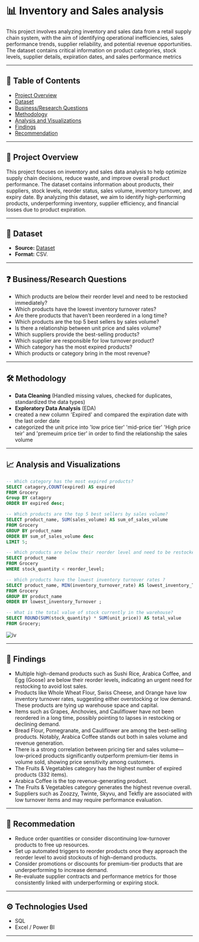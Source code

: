 
# 📊 Inventory and Sales  analysis

This project involves analyzing inventory and sales data from a retail supply chain system, with the aim of identifying operational inefficiencies, sales performance trends, supplier reliability, and potential revenue opportunities. The dataset contains critical information on product categories, stock levels, supplier details, expiration dates, and sales performance metrics

---

## 📌 Table of Contents

- [Project Overview](#project-overview)
- [Dataset](#dataset)
- [Business/Research Questions](#businessresearch-questions)
- [Methodology](#methodology)
- [Analysis and Visualizations](#analysis-and-visualizations)
- [Findings](#findings)
- [Recommendation](#recommendation)
---

## 🧠 Project Overview

This project focuses on inventory and sales data analysis to help optimize supply chain decisions, reduce waste, and improve overall product performance. The dataset contains information about products, their suppliers, stock levels, reorder status, sales volume, inventory turnover, and expiry date.
By analyzing this dataset, we aim to identify high-performing products, underperforming inventory, supplier efficiency, and financial losses due to product expiration.

---

## 📂 Dataset

- **Source:** <a href ='https://github.com/ikechidiogo19/Grocery_inventory_analysis/blob/main/Grocery_Inventory_and_Sales_Dataset.csv'> Dataset </a>
- **Format:** CSV.
---

## ❓ Business/Research Questions
- Which products are below their reorder level and need to be restocked immediately?
- Which products have the lowest inventory turnover rates?
- Are there products that haven’t been reordered in a long time?
- Which products are the top 5 best sellers by sales volume?
- Is there a relationship between unit price and sales volume?
- Which suppliers provide the best-selling products?
- Which supplier are responsible for low turnover product?
- Which category has the most expired products?
- Which products or category bring in the most revenue?

---

## 🛠 Methodology

- **Data Cleaning** (Handled missing values, checked for duplicates, standardized the data types)
- **Exploratory Data Analysis** (EDA)
- created a new column 'Expired' and compared the expiration date with the last order date
- categorized the unit price into 'low price tier' 'mid-price tier' 'High price teir' and 'premeuim price tier' in order to find the relationship the sales volume

---

## 📈 Analysis and Visualizations
``` sql
-- Which category has the most expired products?
SELECT catagory,COUNT(expired) AS expired
FROM Grocery
Group BY catagory
ORDER BY expired desc;
```
``` sql
-- Which products are the top 5 best sellers by sales volume?
SELECT product_name, SUM(sales_volume) AS sum_of_sales_volume
FROM Grocery
GROUP BY product_name
ORDER BY sum_of_sales_volume desc
LIMIT 5;
```
``` sql
-- Which products are below their reorder level and need to be restocked immediately?
SELECT product_name
FROM Grocery
WHERE stock_quantity < reorder_level;
```
``` sql
-- Which products have the lowest inventory turnover rates ?
SELECT product_name, MIN(inventory_turnover_rate) AS lowest_inventory_Turnover
FROM Grocery
GROUP BY product_name
ORDER BY lowest_inventory_Turnover ;
```
``` sql
-- What is the total value of stock currently in the warehouse?
SELECT ROUND(SUM(stock_quantity) * SUM(unit_price)) AS total_value
FROM Grocery;
```
![iv](https://github.com/user-attachments/assets/9a689f3f-90e8-46b0-be2a-58ff1b5182ae)


---

## 📌 Findings

- Multiple high-demand products such as Sushi Rice, Arabica Coffee, and Egg (Goose) are below their reorder levels, indicating an urgent need for restocking to avoid lost sales.
- Products like Whole Wheat Flour, Swiss Cheese, and Orange have low inventory turnover rates, suggesting either overstocking or low demand. These products are tying up warehouse space and capital.
- Items such as Grapes, Anchovies, and Cauliflower have not been reordered in a long time, possibly pointing to lapses in restocking or declining demand.
-  Bread Flour, Pomegranate, and Cauliflower are among the best-selling products. Notably, Arabica Coffee stands out both in sales volume and revenue generation.
-  There is a strong correlation between pricing tier and sales volume—low-priced products significantly outperform premium-tier items in volume sold, showing price sensitivity among customers.
-  The Fruits & Vegetables category has the highest number of expired products (332 items).
-  Arabica Coffee is the top revenue-generating product.
-  The Fruits & Vegetables category generates the highest revenue overall.
-  Suppliers such as Zoozzy, Twinte, Skyvu, and Tekfly are associated with low turnover items and may require performance evaluation.
---

## 🧾 Recommedation
- Reduce order quantities or consider discontinuing low-turnover products to free up resources.
- Set up automated triggers to reorder products once they approach the reorder level to avoid stockouts of high-demand products.
- Consider promotions or discounts for premium-tier products that are underperforming to increase demand.
- Re-evaluate supplier contracts and performance metrics for those consistently linked with underperforming or expiring stock.

---

## ⚙️ Technologies Used
- SQL
- Excel / Power BI

---
